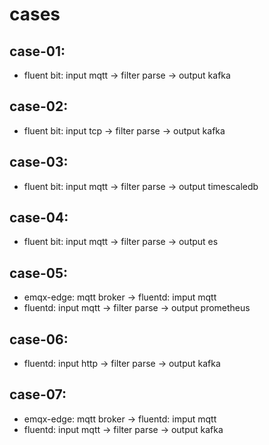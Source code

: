 # cases

## case-01: 
- fluent bit: input mqtt -> filter parse -> output kafka

## case-02: 
- fluent bit: input tcp -> filter parse -> output kafka

## case-03: 
- fluent bit: input mqtt -> filter parse -> output timescaledb

## case-04: 
- fluent bit: input mqtt -> filter parse -> output es

## case-05:
- emqx-edge: mqtt broker -> fluentd: imput mqtt
- fluentd: input mqtt -> filter parse -> output prometheus

## case-06:
- fluentd: input http -> filter parse -> output kafka

## case-07:
- emqx-edge: mqtt broker -> fluentd: imput mqtt
- fluentd: input mqtt -> filter parse -> output kafka
